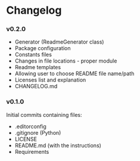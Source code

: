 # Changelog

### v0.2.0

- Generator (ReadmeGenerator class)
- Package configuration
- Constants files
- Changes in file locations - proper module
- Readme templates
- Allowing user to choose README file name/path
- Licenses list and explanation
- CHANGELOG.md

### v0.1.0

Initial commits containing files:

- .editorconfig
- .gitignore (Python)
- LICENSE
- README.md (with the instructions)
- Requirements